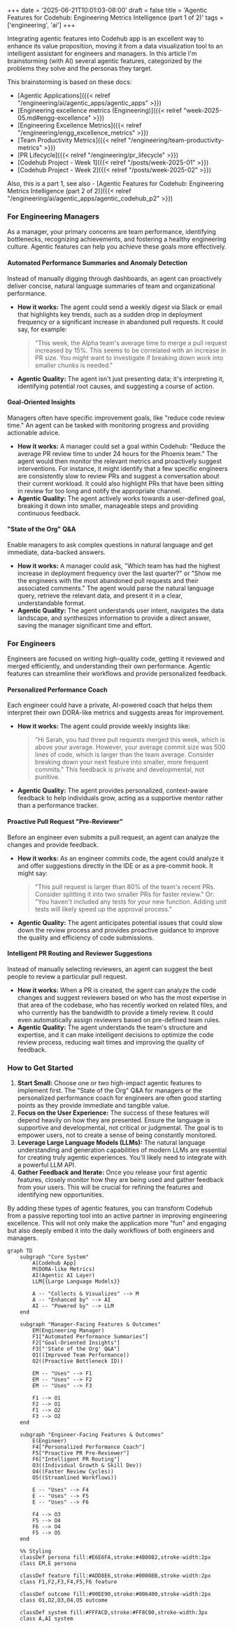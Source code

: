 +++
date = '2025-06-21T10:01:03-08:00'
draft = false
title = 'Agentic Features for Codehub: Engineering Metrics Intelligence (part 1 of 2)'
tags = ['engineering', 'ai']
+++

Integrating agentic features into Codehub app is an excellent way to enhance its value proposition, moving it from a data visualization tool to an intelligent assistant for engineers and managers. In this article I'm brainstorming (with AI) several agentic features, categorized by the problems they solve and the personas they target.

<!--more-->

This brainstorming is based on these docs:
- [Agentic Applications]({{< relref "/engineering/ai/agentic_apps/agentic_apps" >}})
- [Engineering excellence metrics (Engineering)]({{< relref "week-2025-05.md#engg-excellence" >}})
- [Engineering Excellence Metrics]({{< relref "/engineering/engg_excellence_metrics" >}})
- [Team Productivity Metrics]({{< relref "/engineering/team-productivity-metrics" >}})
- [PR Lifecycle]({{< relref "/engineering/pr_lifecycle" >}})
- [Codehub Project - Week 1]({{< relref "/posts/week-2025-01" >}})
- [Codehub Project - Week 2]({{< relref "/posts/week-2025-02" >}})

Also, this is a part 1, see also - [Agentic Features for Codehub: Engineering Metrics Intelligence (part 2 of 2)]({{< relref "/engineering/ai/agentic_apps/agentic_codehub_p2" >}})

### For Engineering Managers

As a manager, your primary concerns are team performance, identifying bottlenecks, recognizing achievements, and fostering a healthy engineering culture. Agentic features can help you achieve these goals more effectively.

#### Automated Performance Summaries and Anomaly Detection
Instead of manually digging through dashboards, an agent can proactively deliver concise, natural language summaries of team and organizational performance.

* **How it works:** The agent could send a weekly digest via Slack or email that highlights key trends, such as a sudden drop in deployment frequency or a significant increase in abandoned pull requests. It could say, for example:
    > "This week, the Alpha team's average time to merge a pull request increased by 15%. This seems to be correlated with an increase in PR size. You might want to investigate if breaking down work into smaller chunks is needed."
* **Agentic Quality:** The agent isn't just presenting data; it's interpreting it, identifying potential root causes, and suggesting a course of action.

#### Goal-Oriented Insights
Managers often have specific improvement goals, like "reduce code review time." An agent can be tasked with monitoring progress and providing actionable advice.

* **How it works:** A manager could set a goal within Codehub: "Reduce the average PR review time to under 24 hours for the Phoenix team." The agent would then monitor the relevant metrics and proactively suggest interventions. For instance, it might identify that a few specific engineers are consistently slow to review PRs and suggest a conversation about their current workload. It could also highlight PRs that have been sitting in review for too long and notify the appropriate channel.
* **Agentic Quality:** The agent actively works towards a user-defined goal, breaking it down into smaller, manageable steps and providing continuous feedback.

#### "State of the Org" Q&A
Enable managers to ask complex questions in natural language and get immediate, data-backed answers.

* **How it works:** A manager could ask, "Which team has had the highest increase in deployment frequency over the last quarter?" or "Show me the engineers with the most abandoned pull requests and their associated comments." The agent would parse the natural language query, retrieve the relevant data, and present it in a clear, understandable format.
* **Agentic Quality:** The agent understands user intent, navigates the data landscape, and synthesizes information to provide a direct answer, saving the manager significant time and effort.

### For Engineers

Engineers are focused on writing high-quality code, getting it reviewed and merged efficiently, and understanding their own performance. Agentic features can streamline their workflows and provide personalized feedback.

#### Personalized Performance Coach
Each engineer could have a private, AI-powered coach that helps them interpret their own DORA-like metrics and suggests areas for improvement.

* **How it works:** The agent could provide weekly insights like:
    > "Hi Sarah, you had three pull requests merged this week, which is above your average. However, your average commit size was 500 lines of code, which is larger than the team average. Consider breaking down your next feature into smaller, more frequent commits."
    This feedback is private and developmental, not punitive.
* **Agentic Quality:** The agent provides personalized, context-aware feedback to help individuals grow, acting as a supportive mentor rather than a performance tracker.

#### Proactive Pull Request "Pre-Reviewer"
Before an engineer even submits a pull request, an agent can analyze the changes and provide feedback.

* **How it works:** As an engineer commits code, the agent could analyze it and offer suggestions directly in the IDE or as a pre-commit hook. It might say:
    > "This pull request is larger than 80% of the team's recent PRs. Consider splitting it into two smaller PRs for faster review."
    Or:
    > "You haven't included any tests for your new function. Adding unit tests will likely speed up the approval process."
* **Agentic Quality:** The agent anticipates potential issues that could slow down the review process and provides proactive guidance to improve the quality and efficiency of code submissions.

#### Intelligent PR Routing and Reviewer Suggestions
Instead of manually selecting reviewers, an agent can suggest the best people to review a particular pull request.

* **How it works:** When a PR is created, the agent can analyze the code changes and suggest reviewers based on who has the most expertise in that area of the codebase, who has recently worked on related files, and who currently has the bandwidth to provide a timely review. It could even automatically assign reviewers based on pre-defined team rules.
* **Agentic Quality:** The agent understands the team's structure and expertise, and it can make intelligent decisions to optimize the code review process, reducing wait times and improving the quality of feedback.

### How to Get Started

1.  **Start Small:** Choose one or two high-impact agentic features to implement first. The "State of the Org" Q&A for managers or the personalized performance coach for engineers are often good starting points as they provide immediate and tangible value.
2.  **Focus on the User Experience:** The success of these features will depend heavily on how they are presented. Ensure the language is supportive and developmental, not critical or judgmental. The goal is to empower users, not to create a sense of being constantly monitored.
3.  **Leverage Large Language Models (LLMs):** The natural language understanding and generation capabilities of modern LLMs are essential for creating truly agentic experiences. You'll likely need to integrate with a powerful LLM API.
4.  **Gather Feedback and Iterate:** Once you release your first agentic features, closely monitor how they are being used and gather feedback from your users. This will be crucial for refining the features and identifying new opportunities.

By adding these types of agentic features, you can transform Codehub from a passive reporting tool into an active partner in improving engineering excellence. This will not only make the application more "fun" and engaging but also deeply embed it into the daily workflows of both engineers and managers.


```mermaid
graph TD
    subgraph "Core System"
        A[Codehub App]
        M(DORA-like Metrics)
        AI(Agentic AI Layer)
        LLM{{Large Language Models}}

        A -- "Collects & Visualizes" --> M
        A -- "Enhanced by" --> AI
        AI -- "Powered by" --> LLM
    end

    subgraph "Manager-Facing Features & Outcomes"
        EM(Engineering Manager)
        F1["Automated Performance Summaries"]
        F2["Goal-Oriented Insights"]
        F3["'State of the Org' Q&A"]
        O1((Improved Team Performance))
        O2((Proactive Bottleneck ID))

        EM -- "Uses" --> F1
        EM -- "Uses" --> F2
        EM -- "Uses" --> F3

        F1 --> O1
        F2 --> O1
        F1 --> O2
        F3 --> O2
    end

    subgraph "Engineer-Facing Features & Outcomes"
        E(Engineer)
        F4["Personalized Performance Coach"]
        F5["Proactive PR Pre-Reviewer"]
        F6["Intelligent PR Routing"]
        O3((Individual Growth & Skill Dev))
        O4((Faster Review Cycles))
        O5((Streamlined Workflows))

        E -- "Uses" --> F4
        E -- "Uses" --> F5
        E -- "Uses" --> F6

        F4 --> O3
        F5 --> O4
        F6 --> O4
        F5 --> O5
    end

    %% Styling
    classDef persona fill:#E6E6FA,stroke:#4B0082,stroke-width:2px
    class EM,E persona

    classDef feature fill:#ADD8E6,stroke:#00008B,stroke-width:2px
    class F1,F2,F3,F4,F5,F6 feature

    classDef outcome fill:#90EE90,stroke:#006400,stroke-width:2px
    class O1,O2,O3,O4,O5 outcome

    classDef system fill:#FFFACD,stroke:#FF8C00,stroke-width:3px
    class A,AI system
```